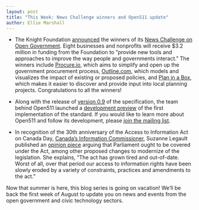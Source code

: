 ```yaml
---
layout: post
title: "This Week: News Challenge winners and Open511 update"
author: Ellie Marshall
---
```

- The Knight Foundation [announced](http://www.knightfoundation.org/press-room/press-release/open-government-projects-receive-more-32-million-w/) the winners of its [News Challenge on Open Government](https://www.newschallenge.org/open/open-government/winners/). Eight businesses and nonprofits will receive $3.2 million in funding from the Foundation to “provide new tools and approaches to improve the way people and governments interact.” The winners include [Procure.io](http://www.knightfoundation.org/grants/20102539/), which aims to simplify and open up the government procurement process, [Outline.com](http://www.knightfoundation.org/grants/201349999/), which models and visualizes the impact of existing or proposed policies, and [Plan in a Box](http://www.knightfoundation.org/grants/201346329/), which makes it easier to discover and provide input into local planning projects. Congratulations to all the winners!  

- Along with the release of [version 0.9](http://open511.org/) of the specification, the team behind Open511 launched a [development preview](http://dev.open511.ca/) of the first implementation of the standard. If you would like to learn more about Open511 and follow its development, please [join the mailing list](https://groups.google.com/forum/?fromgroups#!forum/open511).

- In recognition of the 30th anniversary of the Access to Information Act on Canada Day, [Canada’s Information Commissioner](http://www.oic-ci.gc.ca/eng/abu-ans_the-commissioner-le-commissaire.aspx), Suzanne Legault published an [opinion piece](http://www.thestar.com/opinion/commentary/2013/06/27/bring_canadas_parliament_under_access_to_information_act.html) arguing that Parliament ought to be covered under the Act, among other proposed changes to modernize of the legislation. She explains, “The act has grown tired and out-of-date. Worst of all, over that period our access to information rights have been slowly eroded by a variety of constraints, practices and amendments to the act.”

Now that summer is here, this blog series is going on vacation! We’ll be back the first week of August to update you on news and events from the open government and civic technology sectors.